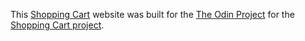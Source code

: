 This [Shopping Cart](https://jesscz.github.io/shopping-cart) website was built for the [The Odin Project](https://www.theodinproject.com/) for the [Shopping Cart project](https://www.theodinproject.com/lessons/node-path-react-new-shopping-cart).

